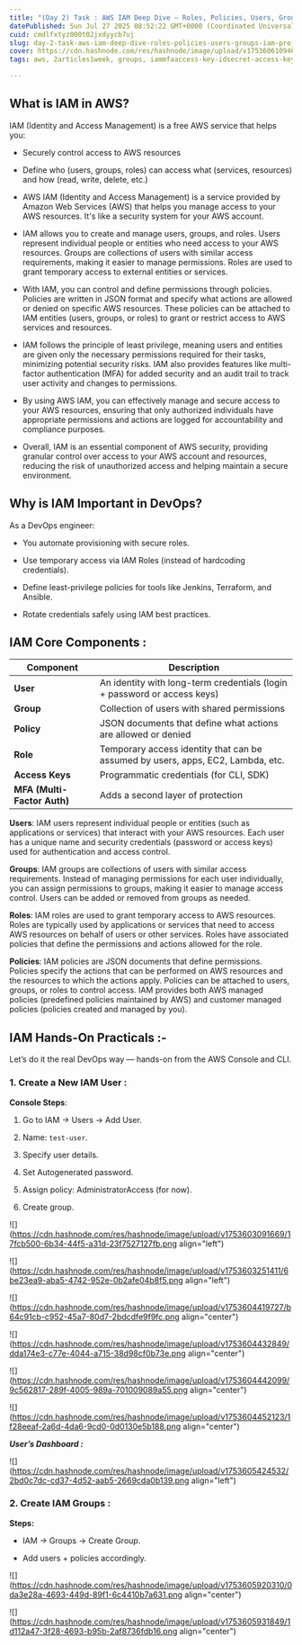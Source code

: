 ```yaml
---
title: "(Day 2) Task : AWS IAM Deep Dive – Roles, Policies, Users, Groups + IAM Project :-"
datePublished: Sun Jul 27 2025 08:52:22 GMT+0000 (Coordinated Universal Time)
cuid: cmdlfxtyz000t02jxdyycb7uj
slug: day-2-task-aws-iam-deep-dive-roles-policies-users-groups-iam-project
cover: https://cdn.hashnode.com/res/hashnode/image/upload/v1753606109466/e38dbecd-ad07-4b87-91f0-17650e6ba7f1.png
tags: aws, 2articles1week, groups, iammfaaccess-key-idsecret-access-key, iam-role-in-aws, iam-users, list-iam-users, abhishek-veeramalla, iamrole

---
```


## What is IAM in AWS?

IAM (Identity and Access Management) is a free AWS service that helps you:

* Securely control access to AWS resources
    
* Define who (users, groups, roles) can access what (services, resources) and how (read, write, delete, etc.)
    
* AWS IAM (Identity and Access Management) is a service provided by Amazon Web Services (AWS) that helps you manage access to your AWS resources. It's like a security system for your AWS account.
    
* IAM allows you to create and manage users, groups, and roles. Users represent individual people or entities who need access to your AWS resources. Groups are collections of users with similar access requirements, making it easier to manage permissions. Roles are used to grant temporary access to external entities or services.
    
* With IAM, you can control and define permissions through policies. Policies are written in JSON format and specify what actions are allowed or denied on specific AWS resources. These policies can be attached to IAM entities (users, groups, or roles) to grant or restrict access to AWS services and resources.
    
* IAM follows the principle of least privilege, meaning users and entities are given only the necessary permissions required for their tasks, minimizing potential security risks. IAM also provides features like multi-factor authentication (MFA) for added security and an audit trail to track user activity and changes to permissions.
    
* By using AWS IAM, you can effectively manage and secure access to your AWS resources, ensuring that only authorized individuals have appropriate permissions and actions are logged for accountability and compliance purposes.
    
* Overall, IAM is an essential component of AWS security, providing granular control over access to your AWS account and resources, reducing the risk of unauthorized access and helping maintain a secure environment.
    

## Why is IAM Important in DevOps?

As a DevOps engineer:

* You automate provisioning with secure roles.
    
* Use temporary access via IAM Roles (instead of hardcoding credentials).
    
* Define least-privilege policies for tools like Jenkins, Terraform, and Ansible.
    
* Rotate credentials safely using IAM best practices.
    

## IAM Core Components :

| **Component** | **Description** |
| --- | --- |
| **User** | An identity with long-term credentials (login + password or access keys) |
| **Group** | Collection of users with shared permissions |
| **Policy** | JSON documents that define what actions are allowed or denied |
| **Role** | Temporary access identity that can be assumed by users, apps, EC2, Lambda, etc. |
| **Access Keys** | Programmatic credentials (for CLI, SDK) |
| **MFA (Multi-Factor Auth)** | Adds a second layer of protection |

**Users**: IAM users represent individual people or entities (such as applications or services) that interact with your AWS resources. Each user has a unique name and security credentials (password or access keys) used for authentication and access control.

**Groups**: IAM groups are collections of users with similar access requirements. Instead of managing permissions for each user individually, you can assign permissions to groups, making it easier to manage access control. Users can be added or removed from groups as needed.

**Roles**: IAM roles are used to grant temporary access to AWS resources. Roles are typically used by applications or services that need to access AWS resources on behalf of users or other services. Roles have associated policies that define the permissions and actions allowed for the role.

**Policies**: IAM policies are JSON documents that define permissions. Policies specify the actions that can be performed on AWS resources and the resources to which the actions apply. Policies can be attached to users, groups, or roles to control access. IAM provides both AWS managed policies (predefined policies maintained by AWS) and customer managed policies (policies created and managed by you).

## IAM Hands-On Practicals :-

Let’s do it the real DevOps way — hands-on from the AWS Console and CLI.

### 1\. Create a New IAM User :

**Console Steps**:

1. Go to IAM → Users → Add User.
    
2. Name: `test-user`.
    
3. Specify user details.
    
4. Set Autogenerated password.
    
5. Assign policy: AdministratorAccess (for now).
    
6. Create group.
    

![](https://cdn.hashnode.com/res/hashnode/image/upload/v1753603091669/17fcb500-6b34-44f5-a31d-23f7527127fb.png align="left")

![](https://cdn.hashnode.com/res/hashnode/image/upload/v1753603251411/6be23ea9-aba5-4742-952e-0b2afe04b8f5.png align="left")

![](https://cdn.hashnode.com/res/hashnode/image/upload/v1753604419727/b64c91cb-c952-45a7-80d7-2bdcdfe9f9fc.png align="center")

![](https://cdn.hashnode.com/res/hashnode/image/upload/v1753604432849/dda174e3-c77e-4044-a715-38d98cf0b73e.png align="center")

![](https://cdn.hashnode.com/res/hashnode/image/upload/v1753604442099/9c562817-289f-4005-989a-701009089a55.png align="center")

![](https://cdn.hashnode.com/res/hashnode/image/upload/v1753604452123/1f28eeaf-2a6d-4da6-9cd0-0d0130e5b188.png align="center")

***User’s Dashboard :***

![](https://cdn.hashnode.com/res/hashnode/image/upload/v1753605424532/2bd0c7dc-cd37-4d52-aab5-2669cda0b139.png align="left")

### 2\. Create IAM Groups :

**Steps:**

* IAM → Groups → Create Group.
    
* Add users + policies accordingly.
    

![](https://cdn.hashnode.com/res/hashnode/image/upload/v1753605920310/0da3e28a-4693-449d-89f1-6c4410b7a631.png align="center")

![](https://cdn.hashnode.com/res/hashnode/image/upload/v1753605931849/1d112a47-3f28-4693-b95b-2af8736fdb16.png align="center")